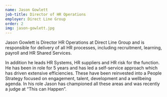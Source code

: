 ```yaml
---
name: Jason Gowlett
job-title: Director of HR Operations
employer: Direct Line Group
order: 2
img: jason-gowlett.jpg
---
```


Jason Gowlett is Director HR Operations at Direct Line Group and is responsible for delivery of all HR processes, including recruitment, learning, payroll and HR Shared Services.

In addition he leads HR Systems, HR suppliers and HR risk for the function. He has been in role for 5 years and has led a self-service approach which has driven extensive efficiencies. These have been reinvested into a People Strategy focused on engagement, talent, development and a wellbeing agenda. In his role Jason has championed all these areas and was recently a judge at “This can Happen”.
